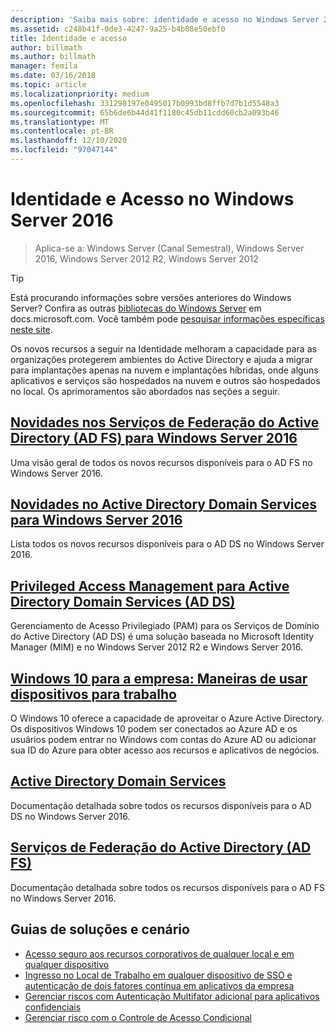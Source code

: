```yaml
---
description: 'Saiba mais sobre: identidade e acesso no Windows Server 2016'
ms.assetid: c248b41f-0de3-4247-9a25-b4b08e50ebf0
title: Identidade e acesso
author: billmath
ms.author: billmath
manager: femila
ms.date: 03/16/2018
ms.topic: article
ms.localizationpriority: medium
ms.openlocfilehash: 331298197e0495017b0993bd8ffb7d7b1d5548a3
ms.sourcegitcommit: 65b6de6b44d41f1180c45db11cdd60cb2a093b46
ms.translationtype: MT
ms.contentlocale: pt-BR
ms.lasthandoff: 12/10/2020
ms.locfileid: "97047144"
---
```

# <a name="identity-and-access-in-windows-server-2016"></a>Identidade e Acesso no Windows Server 2016

>Aplica-se a: Windows Server (Canal Semestral), Windows Server 2016, Windows Server 2012 R2, Windows Server 2012

>[!TIP]
> Está procurando informações sobre versões anteriores do Windows Server? Confira as outras [bibliotecas do Windows Server](/previous-versions/windows/) em docs.microsoft.com. Você também pode [pesquisar informações específicas neste site](/search/index?dataSource=previousVersions&search=Windows+Server).

 Os novos recursos a seguir na Identidade melhoram a capacidade para as organizações protegerem ambientes do Active Directory e ajuda a migrar para implantações apenas na nuvem e implantações híbridas, onde alguns aplicativos e serviços são hospedados na nuvem e outros são hospedados no local. Os aprimoramentos são abordados nas seções a seguir.


## <a name="whats-new-in-active-directory-federation-services-for-windows-server-2016"></a>[Novidades nos Serviços de Federação do Active Directory (AD FS) para Windows Server 2016](ad-fs/overview/whats-new-active-directory-federation-services-windows-server.md)
Uma visão geral de todos os novos recursos disponíveis para o AD FS no Windows Server 2016.

## <a name="whats-new-in-active-directory-domain-services-for-windows-server-2016"></a>[Novidades no Active Directory Domain Services para Windows Server 2016](whats-new-active-directory-domain-services.md)
Lista todos os novos recursos disponíveis para o AD DS no Windows Server 2016.

## <a name="privileged-access-management-for-active-directory-domain-services-40ad-ds41"></a>[Privileged Access Management para Active Directory Domain Services &#40;AD DS&#41;](/microsoft-identity-manager/pam/privileged-identity-management-for-active-directory-domain-services)
Gerenciamento de Acesso Privilegiado (PAM) para os Serviços de Domínio do Active Directory (AD DS) é uma solução baseada no Microsoft Identity Manager (MIM) e no Windows Server 2012 R2 e Windows Server 2016.

## <a name="windows-10-for-the-enterprise-ways-to-use-devices-for-work"></a>[Windows 10 para a empresa: Maneiras de usar dispositivos para trabalho](/azure/active-directory/devices/overview)
O Windows 10 oferece a capacidade de aproveitar o Azure Active Directory. Os dispositivos Windows 10 podem ser conectados ao Azure AD e os usuários podem entrar no Windows com contas do Azure AD ou adicionar sua ID do Azure para obter acesso aos recursos e aplicativos de negócios.

## <a name="active-directory-domain-services"></a>[Active Directory Domain Services](../identity/ad-ds/Active-Directory-Domain-Services.md)
Documentação detalhada sobre todos os recursos disponíveis para o AD DS no Windows Server 2016.

## <a name="active-directory-federation-services"></a>[Serviços de Federação do Active Directory (AD FS)](Active-Directory-Federation-Services.md)
Documentação detalhada sobre todos os recursos disponíveis para o AD FS no Windows Server 2016.

## <a name="solutions-and-scenario-guides"></a>Guias de soluções e cenário
* [Acesso seguro aos recursos corporativos de qualquer local e em qualquer dispositivo](/previous-versions/windows/it-pro/solutions-guidance/dn550982(v=ws.11))
*  [Ingresso no Local de Trabalho em qualquer dispositivo de SSO e autenticação de dois fatores contínua em aplicativos da empresa](./ad-fs/operations/join-to-workplace-from-any-device-for-sso-and-seamless-second-factor-authentication-across-company-applications.md)
* [Gerenciar riscos com Autenticação Multifator adicional para aplicativos confidenciais](./ad-fs/operations/manage-risk-with-additional-multi-factor-authentication-for-sensitive-applications.md)
* [Gerenciar risco com o Controle de Acesso Condicional](./ad-fs/operations/manage-risk-with-conditional-access-control.md)
